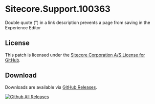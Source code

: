 # Sitecore.Support.100363
Double quote (&quot;) in a link description prevents a page from saving in the Experience Editor

## License  
This patch is licensed under the [Sitecore Corporation A/S License for GitHub](https://github.com/sitecoresupport/Sitecore.Support.100363/blob/master/LICENSE).  

## Download  
Downloads are available via [GitHub Releases](https://github.com/sitecoresupport/Sitecore.Support.100363/releases).  

[![Github All Releases](https://img.shields.io/github/downloads/SitecoreSupport/Sitecore.Support.100363/total.svg)](https://github.com/SitecoreSupport/Sitecore.Support.100363/releases)
